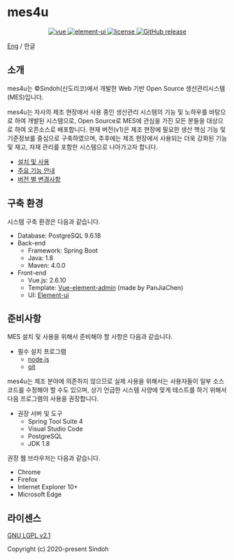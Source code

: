 # mes4u

<p align="center">
  <a href="https://github.com/vuejs/vue">
    <img src="https://img.shields.io/badge/vue-2.6.10-brightgreen.svg" alt="vue">
  </a>
  <a href="https://element.eleme.io">
    <img src="https://img.shields.io/badge/element--ui-2.7.0-brightgreen.svg" alt="element-ui">
  </a>
  <a href="./LICENSE">
    <img src="https://img.shields.io/badge/license-LGPL_2.1-blue" alt="license">
  </a>
  <a href="https://github.com/sindohmes/MESTEST/releases">
    <img src="https://img.shields.io/badge/release-v1.0-blue" alt="GitHub release">
  </a>
</p>

[Eng](./README.md) / 한글

## 소개

mes4u는 &copy;Sindoh(신도리코)에서 개발한 Web 기반 Open Source 생산관리시스템(MES)입니다. 

mes4u는 자사의 제조 현장에서 사용 중인 생산관리 시스템의 기능 및 노하우를 바탕으로 하여 개발된 시스템으로, Open Source로 MES에 관심을 가진 모든 분들을 대상으로 하여 오픈소스로 배포합니다.
현재 버전(v1)은 제조 현장에 필요한 생산 핵심 기능 및 기준정보를 중심으로 구축하였으며, 추후에는 제조 현장에서 사용되는 더욱 강화된 기능 및 재고, 자재 관리를 포함한 시스템으로 나아가고자 합니다.

+ [설치 및 사용](./Installation.ko-KR.md)
+ [주요 기능 안내](./features.ko-KR.md)
+ [버전 별 변경사항](./version.ko-KR.md)

## 구축 환경

시스템 구축 환경은 다음과 같습니다.

- Database: PostgreSQL 9.6.18
- Back-end
  + Framework: Spring Boot
  + Java: 1.8
  + Maven: 4.0.0
- Front-end
  + Vue.js: 2.6.10
  + Template: [Vue-element-admin](https://github.com/PanJiaChen/vue-element-admin) (made by PanJiaChen)
  + UI: [Element-ui](https://element.eleme.io)

## 준비사항

MES 설치 및 사용을 위해서 준비해야 할 사항은 다음과 같습니다.

- 필수 설치 프로그램
  + [node.js](https://nodejs.org/) 
  + [git](https://git-scm.com/)

mes4u는 제조 분야에 의존하지 않으므로 실제 사용을 위해서는 사용자들이 일부 소스코드를 수정해야 할 수도 있으며, 상기 언급한 시스템 사양에 맞게 테스트를 하기 위해서 다음 프로그램의 사용을 권장합니다.
 
- 권장 서버 및 도구
  + Spring Tool Suite 4
  + Visual Studio Code
  + PostgreSQL
  + JDK 1.8
  
권장 웹 브라우저는 다음과 같습니다.

- Chrome 
- Firefox
- Internet Explorer 10+
- Microsoft Edge 

## 라이센스

[GNU LGPL v2.1](./LICENSE)

Copyright (c) 2020-present Sindoh
